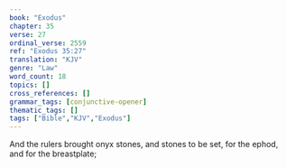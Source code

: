 ```yaml
---
book: "Exodus"
chapter: 35
verse: 27
ordinal_verse: 2559
ref: "Exodus 35:27"
translation: "KJV"
genre: "Law"
word_count: 18
topics: []
cross_references: []
grammar_tags: [conjunctive-opener]
thematic_tags: []
tags: ["Bible","KJV","Exodus"]
---
```

And the rulers brought onyx stones, and stones to be set, for the ephod, and for the breastplate;
